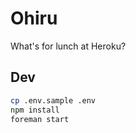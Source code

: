 Ohiru
=====

What's for lunch at Heroku?

Dev
----

```sh
cp .env.sample .env
npm install
foreman start
```